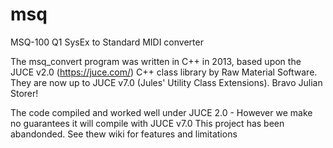 # msq
MSQ-100 Q1 SysEx to Standard MIDI converter

The msq_convert program was written in C++ in 2013, based upon the JUCE v2.0 (https://juce.com/) C++ class library by Raw Material Software. 
They are now up to JUCE v7.0 (Jules' Utility Class Extensions). Bravo Julian Storer!

The code compiled and worked well under JUCE 2.0 - However we make no guarantees it will compile with JUCE v7.0
This project has been abandonded. See thew wiki for features and limitations
